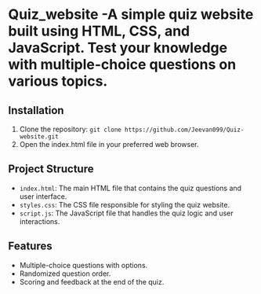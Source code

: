 # Quiz_website -A simple quiz website built using HTML, CSS, and JavaScript. Test your knowledge with multiple-choice questions on various topics.

## Installation
1. Clone the repository: `git clone https://github.com/Jeevan099/Quiz-website.git`
2. Open the index.html file in your preferred web browser.

## Project Structure
- `index.html`: The main HTML file that contains the quiz questions and user interface.
- `styles.css`: The CSS file responsible for styling the quiz website.
- `script.js`: The JavaScript file that handles the quiz logic and user interactions.

## Features
- Multiple-choice questions with options.
- Randomized question order.
- Scoring and feedback at the end of the quiz.
